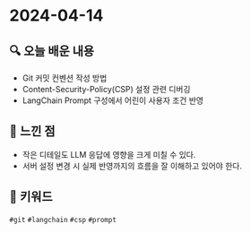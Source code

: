 # 2024-04-14

## 🔍 오늘 배운 내용

- Git 커밋 컨벤션 작성 방법
- Content-Security-Policy(CSP) 설정 관련 디버깅
- LangChain Prompt 구성에서 어린이 사용자 조건 반영

## 🧠 느낀 점

- 작은 디테일도 LLM 응답에 영향을 크게 미칠 수 있다.
- 서버 설정 변경 시 실제 반영까지의 흐름을 잘 이해하고 있어야 한다.

## 📌 키워드

`#git` `#langchain` `#csp` `#prompt`
